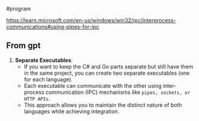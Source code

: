 #program 


https://learn.microsoft.com/en-us/windows/win32/ipc/interprocess-communications#using-pipes-for-ipc	

## From gpt
1. **Separate Executables**:
    - If you want to keep the C# and Go parts separate but still have them in the same project, you can create two separate executables (one for each language).
    - Each executable can communicate with the other using inter-process communication (IPC) mechanisms like `pipes, sockets, or HTTP APIs`.
    - This approach allows you to maintain the distinct nature of both languages while achieving integration.